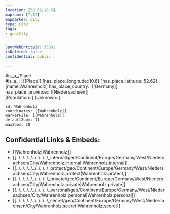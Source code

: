 ```yaml
---
location: [52.62,10.6] 
mapzoom: [7,12] 
mapmarker: city 
type: City
tags:
- geo/City


SpocWebEntityId: 35391
isDeleted: false
confidential: public

---
```

#is_a_/Place  
#is_a_ :: [[Place]] 
[has_place_longitude::10.6] 
[has_place_latitude::52.62] 
[name::Wahrenholz] 
has_place_country:: [[Germany]]  
has_place_province:: [[Niedersachsen]]  
[Population::] 
[Unknown::] 


```leaflet
id: Wahrenholz
coordinates: [[Wahrenholz]] 
markerFile: [[Wahrenholz]] 
defaultZoom: 11 
maxZoom: 18
```


## Confidential Links & Embeds: 
- [[Wahrenholz|Wahrenholz]]  
- [[../../../../../../../../_internal/geo/Continent/Europe/Germany/West/Niedersachsen/City/Wahrenholz.internal|Wahrenholz.internal]] 
- [[../../../../../../../../_protect/geo/Continent/Europe/Germany/West/Niedersachsen/City/Wahrenholz.protect|Wahrenholz.protect]] 
- [[../../../../../../../../_private/geo/Continent/Europe/Germany/West/Niedersachsen/City/Wahrenholz.private|Wahrenholz.private]] 
- [[../../../../../../../../_personal/geo/Continent/Europe/Germany/West/Niedersachsen/City/Wahrenholz.personal|Wahrenholz.personal]] 
- [[../../../../../../../../_secret/geo/Continent/Europe/Germany/West/Niedersachsen/City/Wahrenholz.secret|Wahrenholz.secret]] 
